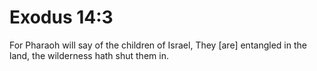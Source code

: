 # Exodus 14:3

For Pharaoh will say of the children of Israel, They [are] entangled in the land, the wilderness hath shut them in.